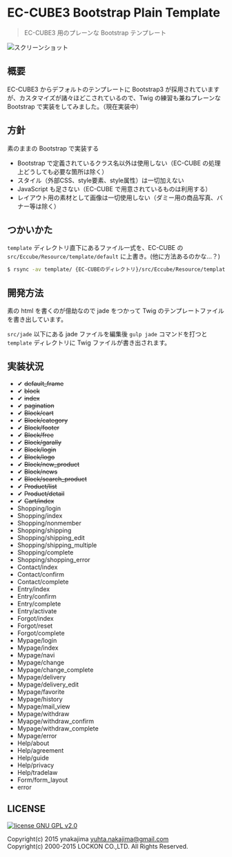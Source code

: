 # EC-CUBE3 Bootstrap Plain Template

> EC-CUBE3 用のプレーンな Bootstrap テンプレート

![スクリーンショット](https://raw.githubusercontent.com/ynakajima/eccube3-bootstrap-plain-template/develop/screenshot.jpg)

## 概要

EC-CUBE3 からデフォルトのテンプレートに Bootstrap3 が採用されていますが、カスタマイズが諸々ほどこされているので、Twig の練習も兼ねプレーンな Bootstrap で実装をしてみました。（現在実装中）

## 方針

素のままの Bootstrap で実装する

* Bootstrap で定義されているクラス名以外は使用しない（EC-CUBE の処理上どうしても必要な箇所は除く）
* スタイル（外部CSS、style要素、style属性）は一切加えない
* JavaScript も足さない（EC-CUBE で用意されているものは利用する）
* レイアウト用の素材として画像は一切使用しない（ダミー用の商品写真、バナー等は除く）

## つかいかた
`template` ディレクトリ直下にあるファイル一式を、EC-CUBE の `src/Eccube/Resource/template/default` に上書き。(他に方法あるのかな…？)

```sh
$ rsync -av template/ {EC-CUBEのディレクトリ}/src/Eccube/Resource/template/default
```

## 開発方法
素の html を書くのが億劫なので jade をつかって Twig のテンプレートファイルを書き出しています。

`src/jade` 以下にある jade ファイルを編集後 `gulp jade` コマンドを打つと `template` ディレクトリに Twig ファイルが書き出されます。

## 実装状況
* ✔ <del>default_frame</del>
* ✔ <del>block</del>
* ✔ <del>index</del>
* ✔ <del>pagination</del>
* ✔ <del>Block/cart</del>
* ✔ <del>Block/category</del>
* ✔ <del>Block/footer</del>
* ✔ <del>Block/free</del>
* ✔ <del>Block/garally</del>
* ✔ <del>Block/login</del>
* ✔ <del>Block/logo</del>
* ✔ <del>Block/new_product</del>
* ✔ <del>Block/news</del>
* ✔ <del>Block/search_product</del>
* ✔ <del>Product/list</del>
* ✔ <del>Product/detail</del>
* ✔ <del>Cart/index</del>
* Shopping/login
* Shopping/index
* Shopping/nonmember
* Shopping/shipping
* Shopping/shipping_edit
* Shopping/shipping_multiple
* Shopping/complete
* Shopping/shopping_error
* Contact/index
* Contact/confirm
* Contact/complete
* Entry/index
* Entry/confirm
* Entry/complete
* Entry/activate
* Forgot/index
* Forgot/reset
* Forgot/complete
* Mypage/login
* Mypage/index
* Mypage/navi
* Mypage/change
* Mypage/change_complete
* Mypage/delivery
* Mypage/delivery_edit
* Mypage/favorite
* Mypage/history
* Mypage/mail_view
* Mypage/withdraw
* Myapge/withdraw_confirm
* Mypage/withdraw_complete
* Mypage/error
* Help/about
* Help/agreement
* Help/guide
* Help/privacy
* Help/tradelaw
* Form/form_layout
* error

## LICENSE
[![license GNU GPL v2.0](https://img.shields.io/badge/license-GNU%20GPL%20v2.0-blue.svg)](https://www.gnu.org/licenses/gpl-2.0.html)

Copyright(c) 2015 ynakajima <yuhta.nakajima@gmail.com>  
Copyright(c) 2000-2015 LOCKON CO.,LTD. All Rights Reserved.
